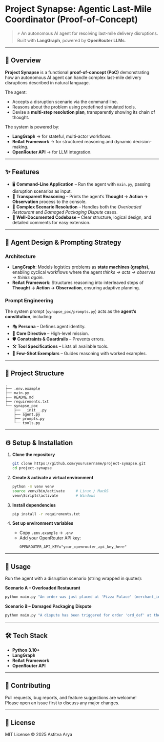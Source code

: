 # Project Synapse: Agentic Last-Mile Coordinator (Proof-of-Concept)

> ⚡ An autonomous AI agent for resolving last-mile delivery disruptions.  
> Built with **LangGraph**, powered by **OpenRouter LLMs**.

---

## 📌 Overview
**Project Synapse** is a functional **proof-of-concept (PoC)** demonstrating how an autonomous AI agent can handle complex last-mile delivery disruptions described in natural language.  

The agent:
- Accepts a disruption scenario via the command line.  
- Reasons about the problem using predefined simulated tools.  
- Devise a **multi-step resolution plan**, transparently showing its chain of thought.

The system is powered by:
- **LangGraph** → for stateful, multi-actor workflows.  
- **ReAct Framework** → for structured reasoning and dynamic decision-making.  
- **OpenRouter API** → for LLM integration.  

---

## ✨ Features
- 🖥 **Command-Line Application** – Run the agent with `main.py`, passing disruption scenarios as input.  
- 🔎 **Transparent Reasoning** – Prints the agent’s **Thought → Action → Observation** process to the console.  
- 🧩 **Complex Scenario Resolution** – Handles both the *Overloaded Restaurant* and *Damaged Packaging Dispute* cases.  
- 📖 **Well-Documented Codebase** – Clear structure, logical design, and detailed comments for easy extension.  

---

## 🧠 Agent Design & Prompting Strategy  

### **Architecture**
- **LangGraph**: Models logistics problems as **state machines (graphs)**, enabling cyclical workflows where the agent *thinks → acts → observes → thinks again*.  
- **ReAct Framework**: Structures reasoning into interleaved steps of **Thought → Action → Observation**, ensuring adaptive planning.  

### **Prompt Engineering**
The system prompt (`synapse_poc/prompts.py`) acts as the **agent’s constitution**, including:  
- 🎭 **Persona** – Defines agent identity.  
- 🎯 **Core Directive** – High-level mission.  
- 🛡 **Constraints & Guardrails** – Prevents errors.  
- 🛠 **Tool Specifications** – Lists all available tools.  
- 📝 **Few-Shot Exemplars** – Guides reasoning with worked examples.  

---

## 📂 Project Structure
```
.
├── .env.example
├── main.py
├── README.md
├── requirements.txt
└── synapse_poc
    ├── __init__.py
    ├── agent.py
    ├── prompts.py
    └── tools.py
```

---

## ⚙️ Setup & Installation  

1. **Clone the repository**
   ```bash
   git clone https://github.com/yourusername/project-synapse.git
   cd project-synapse
   ```

2. **Create & activate a virtual environment**
   ```bash
   python -m venv venv
   source venv/bin/activate     # Linux / MacOS
   venv\Scripts\activate        # Windows
   ```

3. **Install dependencies**
   ```bash
   pip install -r requirements.txt
   ```

4. **Set up environment variables**
   - Copy `.env.example` → `.env`  
   - Add your OpenRouter API key:
     ```env
     OPENROUTER_API_KEY="your_openrouter_api_key_here"
     ```

---

## 🚀 Usage  

Run the agent with a disruption scenario (string wrapped in quotes):  

**Scenario A – Overloaded Restaurant**
```bash
python main.py "An order was just placed at 'Pizza Palace' (merchant_id: 'pizzapalace_123'), but the merchant is overloaded. The customer is 'cust_abc' and the driver is 'driver_xyz'."
```

**Scenario B – Damaged Packaging Dispute**
```bash
python main.py "A dispute has been triggered for order 'ord_def' at the customer's door over a spilled drink. The driver is 'driver_xyz' and the merchant is 'pizzapalace_123'."
```

---

## 🛠 Tech Stack
- **Python 3.10+**  
- **LangGraph**  
- **ReAct Framework**  
- **OpenRouter API**  

---

## 🤝 Contributing
Pull requests, bug reports, and feature suggestions are welcome!  
Please open an issue first to discuss any major changes.  

---

## 📜 License
MIT License © 2025 Astitva Arya
